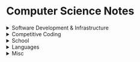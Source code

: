 # Computer Science Notes

<details>
    <summary>Software Development & Infrastructure</summary>

- [Coding Architecture](./topics/coding_architecture.md)
- [Web Development](./topics/web_dev.md)
- [System Design](./topics/system_design.md)
- [Linux](./topics/linux.md)

</details>

<details>
    <summary>Competitive Coding</summary>

- [Data Structures & Algorithms](./topics/algo.md)
- [Time & Space Complexity](./topics/time_space_complex.md)
- Math

</details>

<details>
    <summary>School</summary>

- [CSCI-UA.100 & CSCI-UA.101 (Intro CS)](./topics/cs100_101.md)
- [CSCI-UA.102 (Data Structures)](./topics/cs102.md)
- [CSCI-UA.202 (Operating Systems)](./topics/cs202.md)
- [CSCI-UA.479 (Data Management & Analysis)](./topics/cs479.md)
- [CSCI-UA.480-069 (Agile Software Development & DevOps)](./topics/cs480_069.md)
- [CSCI-UA.480-051 (Parallel Computing)](./topics/cs480_051.md)

</details>

<details>
    <summary>Languages</summary>

- [Python Basics](./topics/python_basics.md)
- [Java Basics](./topics/java_basics.md)
- [JavaScript Nuances](./topics/js_nuances.md)
- [HTML Tags & Elements](./topics/html_tags.md)

</details>

<details>
    <summary>Misc</summary>

- [Elitebook 840 G7 Experience](./topics/elitebook_840_g7.md)
- [Browser Setup](./topics/browser_setup.md)

</details>